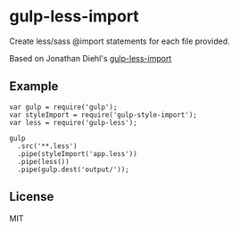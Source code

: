 # gulp-less-import

Create less/sass @import statements for each file provided.

Based on Jonathan Diehl's [gulp-less-import](https://github.com/jdiehl/gulp-less-import)

## Example

```
var gulp = require('gulp');
var styleImport = require('gulp-style-import');
var less = require('gulp-less');

gulp
  .src('**.less')
  .pipe(styleImport('app.less'))
  .pipe(less())
  .pipe(gulp.dest('output/'));
```

## License

MIT
